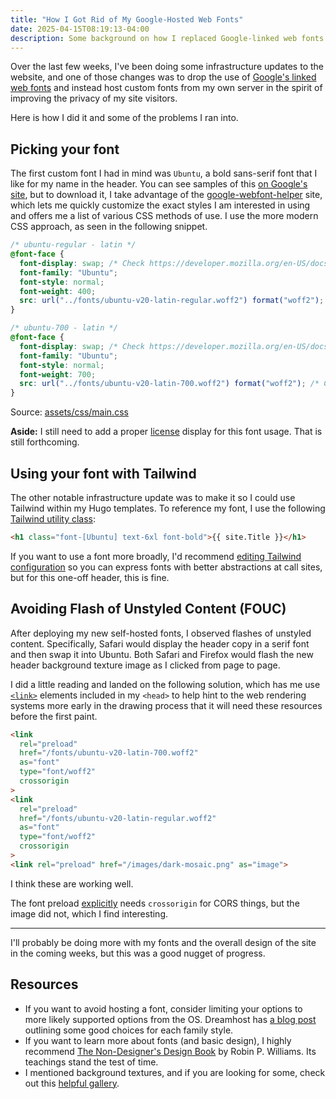```yaml
---
title: "How I Got Rid of My Google-Hosted Web Fonts"
date: 2025-04-15T08:19:13-04:00
description: Some background on how I replaced Google-linked web fonts on this site with self-hosted ones to improve privacy concerns.
---
```


Over the last few weeks, I've been doing some infrastructure updates to the website, and one of those changes was to drop the use of [Google's linked web fonts](https://fonts.google.com/) and instead host custom fonts from my own server in the spirit of improving the privacy of my site visitors.

Here is how I did it and some of the problems I ran into.

## Picking your font

The first custom font I had in mind was `Ubuntu`, a bold sans-serif font that I like for my name in the header. You can see samples of this [on Google's site](https://fonts.google.com/specimen/Ubuntu), but to download it, I take advantage of the [google-webfont-helper](https://gwfh.mranftl.com/fonts/ubuntu) site, which lets me quickly customize the exact styles I am interested in using and offers me a list of various CSS methods of use. I use the more modern CSS approach, as seen in the following snippet.

```css
/* ubuntu-regular - latin */
@font-face {
  font-display: swap; /* Check https://developer.mozilla.org/en-US/docs/Web/CSS/@font-face/font-display for other options. */
  font-family: "Ubuntu";
  font-style: normal;
  font-weight: 400;
  src: url("../fonts/ubuntu-v20-latin-regular.woff2") format("woff2"); /* Chrome 36+, Opera 23+, Firefox 39+, Safari 12+, iOS 10+ */
}

/* ubuntu-700 - latin */
@font-face {
  font-display: swap; /* Check https://developer.mozilla.org/en-US/docs/Web/CSS/@font-face/font-display for other options. */
  font-family: "Ubuntu";
  font-style: normal;
  font-weight: 700;
  src: url("../fonts/ubuntu-v20-latin-700.woff2") format("woff2"); /* Chrome 36+, Opera 23+, Firefox 39+, Safari 12+, iOS 10+ */
}
```

Source: [assets/css/main.css](https://github.com/zorn/mikezornek.com/blob/4f3faf6c41540e93ae3cd61e28a7a09bcd08749d/assets/css/main.css)

**Aside:** I still need to add a proper [license](https://assets.ubuntu.com/v1/81e5605d-ubuntu-font-licence-1.0.txt) display for this font usage. That is still forthcoming.

## Using your font with Tailwind

The other notable infrastructure update was to make it so I could use Tailwind within my Hugo templates. To reference my font, I use the following [Tailwind utility class](https://tailwindcss.com/docs/font-family#using-a-custom-value):

```html
<h1 class="font-[Ubuntu] text-6xl font-bold">{{ site.Title }}</h1>
```

If you want to use a font more broadly, I'd recommend [editing Tailwind configuration](https://tailwindcss.com/docs/adding-custom-styles#customizing-your-theme) so you can express fonts with better abstractions at call sites, but for this one-off header, this is fine.

## Avoiding Flash of Unstyled Content (FOUC)

After deploying my new self-hosted fonts, I observed flashes of unstyled content. Specifically, Safari would display the header copy in a serif font and then swap it into Ubuntu. Both Safari and Firefox would flash the new header background texture image as I clicked from page to page.

I did a little reading and landed on the following solution, which has me use [`<link>`](https://developer.mozilla.org/en-US/docs/Web/HTML/Reference/Elements/link) elements included in my `<head>` to help hint to the web rendering systems more early in the drawing process that it will need these resources before the first paint.

```html
<link
  rel="preload"
  href="/fonts/ubuntu-v20-latin-700.woff2"
  as="font"
  type="font/woff2"
  crossorigin
>
<link
  rel="preload"
  href="/fonts/ubuntu-v20-latin-regular.woff2"
  as="font"
  type="font/woff2"
  crossorigin
>
<link rel="preload" href="/images/dark-mosaic.png" as="image">
```

I think these are working well.

The font preload [explicitly](https://developer.mozilla.org/en-US/docs/Web/HTML/Reference/Attributes/rel/preload#cors-enabled_fetches) needs `crossorigin` for CORS things, but the image did not, which I find interesting.

---

I'll probably be doing more with my fonts and the overall design of the site in the coming weeks, but this was a good nugget of progress.

## Resources

- If you want to avoid hosting a font, consider limiting your options to more likely supported options from the OS. Dreamhost has [a blog post](https://www.dreamhost.com/blog/web-safe-fonts/) outlining some good choices for each family style.
- If you want to learn more about fonts (and basic design), I highly recommend [The Non-Designer's Design Book](https://www.goodreads.com/book/show/22251142-the-non-designer-s-design-book) by Robin P. Williams. Its teachings stand the test of time.
- I mentioned background textures, and if you are looking for some, check out this [helpful gallery](https://www.transparenttextures.com/).
